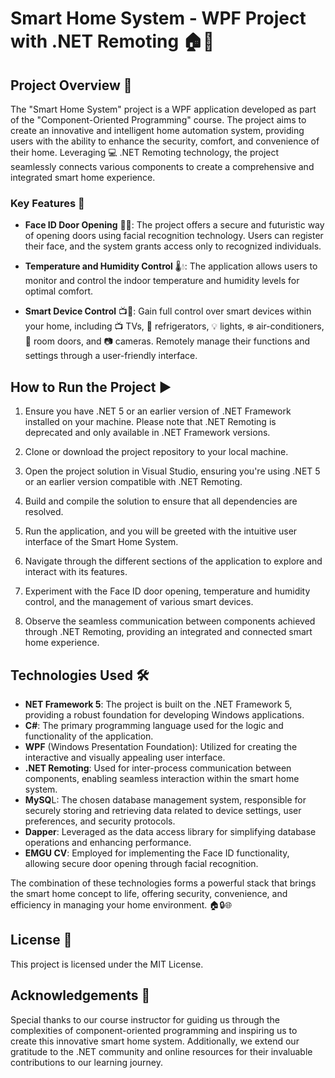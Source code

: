 # Smart Home System - WPF Project with .NET Remoting 🏠🌟

## Project Overview 📝

The "Smart Home System" project is a WPF application developed as part of the "Component-Oriented Programming" course. The project aims to create an innovative and intelligent home automation system, providing users with the ability to enhance the security, comfort, and convenience of their home. Leveraging 💻 .NET Remoting technology, the project seamlessly connects various components to create a comprehensive and integrated smart home experience.

### Key Features 🚀

- **Face ID Door Opening** 👤🚪: The project offers a secure and futuristic way of opening doors using facial recognition technology. Users can register their face, and the system grants access only to recognized individuals.

- **Temperature and Humidity Control** 🌡️💧: The application allows users to monitor and control the indoor temperature and humidity levels for optimal comfort.

- **Smart Device Control** 📺🔌: Gain full control over smart devices within your home, including 📺 TVs, 🧊 refrigerators, 💡 lights, ❄️ air-conditioners, 🚪 room doors, and 📷 cameras. Remotely manage their functions and settings through a user-friendly interface.

## How to Run the Project ▶️

1. Ensure you have .NET 5 or an earlier version of .NET Framework installed on your machine. Please note that .NET Remoting is deprecated and only available in .NET Framework versions.

2. Clone or download the project repository to your local machine.

3. Open the project solution in Visual Studio, ensuring you're using .NET 5 or an earlier version compatible with .NET Remoting.

4. Build and compile the solution to ensure that all dependencies are resolved.

5. Run the application, and you will be greeted with the intuitive user interface of the Smart Home System.

6. Navigate through the different sections of the application to explore and interact with its features.

7. Experiment with the Face ID door opening, temperature and humidity control, and the management of various smart devices.

8. Observe the seamless communication between components achieved through .NET Remoting, providing an integrated and connected smart home experience.

## Technologies Used 🛠️

- **NET Framework 5**: The project is built on the .NET Framework 5, providing a robust foundation for developing Windows applications.
- **C#**: The primary programming language used for the logic and functionality of the application.
- **WPF** (Windows Presentation Foundation): Utilized for creating the interactive and visually appealing user interface.
- **.NET Remoting**: Used for inter-process communication between components, enabling seamless interaction within the smart home system.
- **MySQ**L: The chosen database management system, responsible for securely storing and retrieving data related to device settings, user preferences, and security protocols.
- **Dapper**: Leveraged as the data access library for simplifying database operations and enhancing performance.
- **EMGU CV**: Employed for implementing the Face ID functionality, allowing secure door opening through facial recognition.

The combination of these technologies forms a powerful stack that brings the smart home concept to life, offering security, convenience, and efficiency in managing your home environment. 🏠🔒🌐

## License 📄

This project is licensed under the MIT License.

## Acknowledgements 🙏

Special thanks to our course instructor for guiding us through the complexities of component-oriented programming and inspiring us to create this innovative smart home system. Additionally, we extend our gratitude to the .NET community and online resources for their invaluable contributions to our learning journey.
